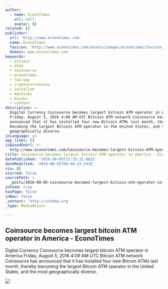 ```yaml
---
author:
  - name: EconoTimes
    url: null
    avatar: {}
related: []
publisher:
  url: 'http://www.econotimes.com'
  name: EconoTimes
  favicon: 'http://www.econotimes.com/assets/images/econotimes/favicon.ico'
  domain: www.econotimes.com
keywords:
  - bitcoin
  - atms
  - coinsource
  - econotimes
  - two-way
  - cryptocurrencies
  - installed
  - machines
  - kiosks
  - content
description: >-
  Digital Currency Coinsource becomes largest bitcoin ATM operator in America
  Friday, August 5, 2016 4:09 AM UTC Bitcoin ATM network Coinsource has
  announced that it has installed four new Bitcoin ATMs last month, thereby
  becoming the largest Bitcoin ATM operator in the United States, and the most
  geographically diverse.
inLanguage: en
app_links: []
isBasedOnUrl: >-
  http://www.econotimes.com/Coinsource-becomes-largest-bitcoin-ATM-operator-in-America-244756
title: Coinsource becomes largest bitcoin ATM operator in America - EconoTimes
datePublished: '2016-08-05T13:35:32.063Z'
dateModified: '2016-08-05T04:48:23.543Z'
via: {}
starred: false
sourcePath: >-
  _posts/2016-08-05-coinsource-becomes-largest-bitcoin-atm-operator-in-america-.md
inFeed: true
hasPage: false
inNav: false
_context: 'http://schema.org'
_type: MediaObject

---
```

<article style=""><h1>Coinsource becomes largest bitcoin ATM operator in America - EconoTimes</h1><p>Digital Currency Coinsource becomes largest bitcoin ATM operator in America Friday, August 5, 2016 4:09 AM UTC Bitcoin ATM network Coinsource has announced that it has installed four new Bitcoin ATMs last month, thereby becoming the largest Bitcoin ATM operator in the United States, and the most geographically diverse.</p><img src="http://www.econotimes.com/assets/uploads/2016080551e44fa8a14702a61.png" /></article>